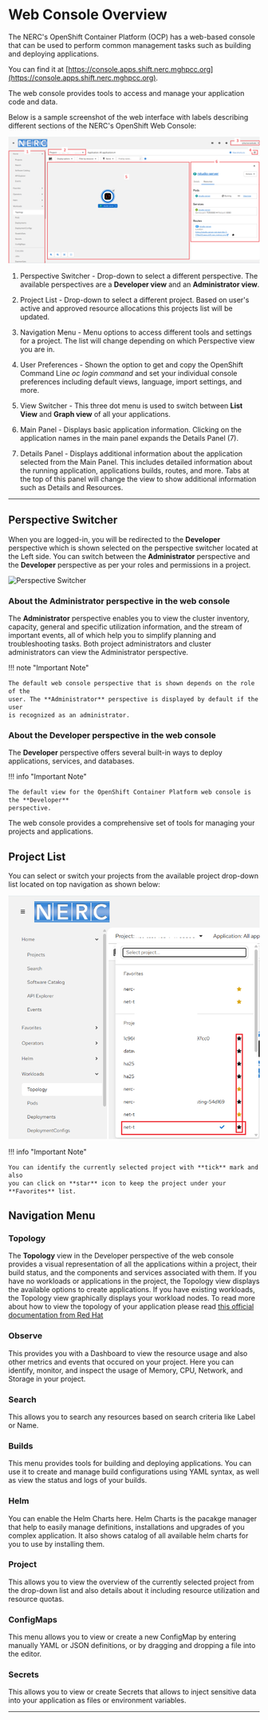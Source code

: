 # Web Console Overview

The NERC's OpenShift Container Platform (OCP) has a web-based console that can be
used to perform common management tasks such as building and deploying applications.

You can find it at [https://console.apps.shift.nerc.mghpcc.org](https://console.apps.shift.nerc.mghpcc.org).

The web console provides tools to access and manage your application code and data.

Below is a sample screenshot of the web interface with labels describing different
sections of the NERC's OpenShift Web Console:

![NERC's OpenShift Web Console Screenshot](images/nerc_openshift_web_console.png)

1. Perspective Switcher - Drop-down to select a different perspective. The available
   perspectives are a **Developer view** and an **Administrator view**.

2. Project List - Drop-down to select a different project. Based on user's active
   and approved resource allocations this projects list will be updated.

3. Navigation Menu - Menu options to access different tools and settings for a project.
   The list will change depending on which Perspective view you are in.

4. User Preferences - Shown the option to get and copy the OpenShift Command Line
   _oc login command_ and set your individual console preferences including default
   views, language, import settings, and more.

5. View Switcher - This three dot menu is used to switch between **List View**
   and **Graph view** of all your applications.

6. Main Panel - Displays basic application information. Clicking on the application
   names in the main panel expands the Details Panel (7).

7. Details Panel - Displays additional information about the application selected
   from the Main Panel. This includes detailed information about the running application,
   applications builds, routes, and more. Tabs at the top of this panel will change
   the view to show additional information such as Details and Resources.

---

## Perspective Switcher

When you are logged-in, you will be redirected to the **Developer** perspective
which is shown selected on the perspective switcher located at the Left side. You
can switch between the **Administrator** perspective and the **Developer** perspective
as per your roles and permissions in a project.

![Perspective Switcher](images/perspective-switcher.png)

### About the Administrator perspective in the web console

The **Administrator** perspective enables you to view the cluster inventory, capacity,
general and specific utilization information, and the stream of important events,
all of which help you to simplify planning and troubleshooting tasks. Both project
administrators and cluster administrators can view the Administrator perspective.

!!! note "Important Note"

    The default web console perspective that is shown depends on the role of the
    user. The **Administrator** perspective is displayed by default if the user
    is recognized as an administrator.

### About the Developer perspective in the web console

The **Developer** perspective offers several built-in ways to deploy applications,
services, and databases.

!!! info "Important Note"

    The default view for the OpenShift Container Platform web console is the **Developer**
    perspective.

The web console provides a comprehensive set of tools for managing your projects
and applications.

## Project List

You can select or switch your projects from the available project drop-down list
located on top navigation as shown below:

![Project List](images/project-list.png)

!!! info "Important Note"

    You can identify the currently selected project with **tick** mark and also
    you can click on **star** icon to keep the project under your **Favorites** list.

## Navigation Menu

### Topology

The **Topology** view in the Developer perspective of the web console provides a
visual representation of all the applications within a project, their build status,
and the components and services associated with them. If you have no workloads or
applications in the project, the Topology view displays the available options to
create applications. If you have existing workloads, the Topology view graphically
displays your workload nodes. To read more about how to view the topology of
your application please read [this official documentation from Red Hat](https://docs.openshift.com/container-platform/4.10/applications/odc-viewing-application-composition-using-topology-view.html#odc-viewing-application-topology_viewing-application-composition-using-topology-view)

### Observe

This provides you with a Dashboard to view the resource usage and also other metrics
and events that occured on your project. Here you can identify, monitor, and inspect
the usage of Memory, CPU, Network, and Storage in your project.

### Search

This allows you to search any resources based on search criteria like Label or Name.

### Builds

This menu provides tools for building and deploying applications. You can use it
to create and manage build configurations using YAML syntax, as well as view the
status and logs of your builds.

### Helm

You can enable the Helm Charts here. Helm Charts is the pacakge manager that help
to easily manage definitions, installations and upgrades of you complex application.
It also shows catalog of all available helm charts for you to use by installing them.

### Project

This allows you to view the overview of the currently selected project from the
drop-down list and also details about it including resource utilization and
resource quotas.

### ConfigMaps

This menu allows you to view or create a new ConfigMap by entering manually YAML
or JSON definitions, or by dragging and dropping a file into the editor.

### Secrets

This allows you to view or create Secrets that allows to inject sensitive data
into your application as files or environment variables.

---
